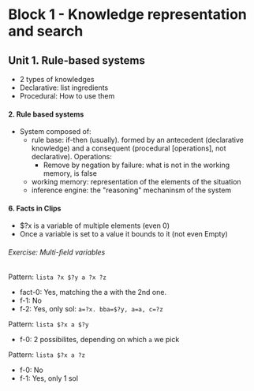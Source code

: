 # Block 1 - Knowledge representation and search
## Unit 1. Rule-based systems
+ 2 types of knowledges
 + Declarative: list ingredients
 + Procedural: How to use them

#### 2. Rule based systems
+ System composed of:
	+ rule base: if-then (usually). formed by an antecedent (declarative knowledge) and a consequent (procedural [operations], not declarative). Operations:
	  + Remove by negation by failure: what is not in the working memory, is false
	+ working memory: representation of the elements of the situation
	+ inference engine: the "reasoning" mechaninsm of the system

#### 6. Facts in Clips
+ $?x is a variable of multiple elements (even 0)
+ Once a variable is set to a value it bounds to it (not even Empty)

###### Exercise: Multi-field variables
Pattern: `lista ?x $?y a ?x ?z`
+ fact-0: Yes, matching the a with the 2nd one.
+ f-1: No
+ f-2: Yes, only sol: `a=?x. bba=$?y, a=a, c=?z` 

Pattern: `lista $?x a $?y`
+ f-0: 2 possibilites, depending on which `a` we pick

Pattern: `lista $?x a ?z`
+ f-0: No
+ f-1: Yes, only 1 sol
 	
	

